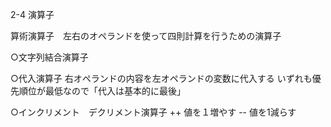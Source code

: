 2-4 演算子

算術演算子　左右のオペランドを使って四則計算を行うための演算子


○文字列結合演算子


○代入演算子
右オペランドの内容を左オペランドの変数に代入する
いずれも優先順位が最低なので「代入は基本的に最後」

○インクリメント　デクリメント演算子
++ 値を１増やす
-- 値を1減らす

